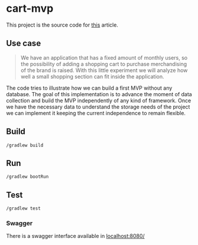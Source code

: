 # cart-mvp

This project is the source code for [this](https://www.google.com) article.

## Use case

> We have an application that has a fixed amount of monthly users, so the possibility of adding a shopping cart to purchase merchandising of the brand is raised. With this little experiment we will analyze how well a small shopping section can fit inside the application.

The code tries to illustrate how we can build a first MVP without any database. The goal of this implementation is to
advance the moment of data collection and build the MVP independently of any kind of framework. Once we have the
necessary data to understand the storage needs of the project we can implement it keeping the current independence to
remain flexible.

## Build

```shell
/gradlew build
```

## Run

```shell
/gradlew bootRun
```

## Test

```shell
/gradlew test
```

### Swagger
There is a swagger interface available in [localhost:8080/](http://localhost:8080/)
